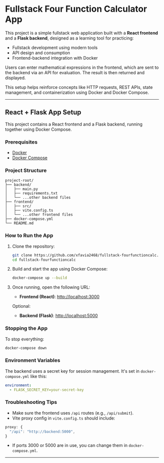# Fullstack Four Function Calculator App

This project is a simple fullstack web application built with a **React frontend** and a **Flask backend**, designed as a learning tool for practicing:

* Fullstack development using modern tools
* API design and consumption
* Frontend-backend integration with Docker

Users can enter mathematical expressions in the frontend, which are sent to the backend via an API for evaluation. The result is then returned and displayed.

This setup helps reinforce concepts like HTTP requests, REST APIs, state management, and containerization using Docker and Docker Compose.

---

## React + Flask App Setup

This project contains a React frontend and a Flask backend, running together using Docker Compose.

### Prerequisites

* [Docker](https://www.docker.com/products/docker-desktop)
* [Docker Compose](https://docs.docker.com/compose/install/)

### Project Structure

```
project-root/
├── backend/
│   ├── main.py
│   ├── requirements.txt
│   └── ...other backend files
├── frontend/
│   ├── src/
│   ├── vite.config.ts
│   └── ...other frontend files
├── docker-compose.yml
└── README.md
```

### How to Run the App

1. Clone the repository:

   ```bash
   git clone https://github.com/xfavia2468/fullstack-fourfunctioncalc.git
   cd fullstack-fourfunctioncalc
   ```

2. Build and start the app using Docker Compose:

   ```bash
   docker-compose up --build
   ```

3. Once running, open the following URL:
   * **Frontend (React)**: [http://localhost:3000](http://localhost:3000)

   Optional:
   * **Backend (Flask)**: [http://localhost:5000](http://localhost:5000)

### Stopping the App

To stop everything:

```bash
docker-compose down
```

### Environment Variables

The backend uses a secret key for session management. It's set in `docker-compose.yml` like this:

```yaml
environment:
  - FLASK_SECRET_KEY=your-secret-key
```

### Troubleshooting Tips

* Make sure the frontend uses `/api` routes (e.g., `/api/submit`).
* Vite proxy config in `vite.config.ts` should include:

```ts
proxy: {
  "/api": "http://backend:5000",
}
```

* If ports 3000 or 5000 are in use, you can change them in `docker-compose.yml`.

---
